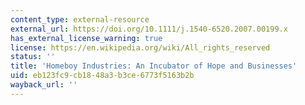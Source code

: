 ```yaml
---
content_type: external-resource
external_url: https://doi.org/10.1111/j.1540-6520.2007.00199.x
has_external_license_warning: true
license: https://en.wikipedia.org/wiki/All_rights_reserved
status: ''
title: 'Homeboy Industries: An Incubator of Hope and Businesses'
uid: eb123fc9-cb18-48a3-b3ce-6773f5163b2b
wayback_url: ''
---
```

